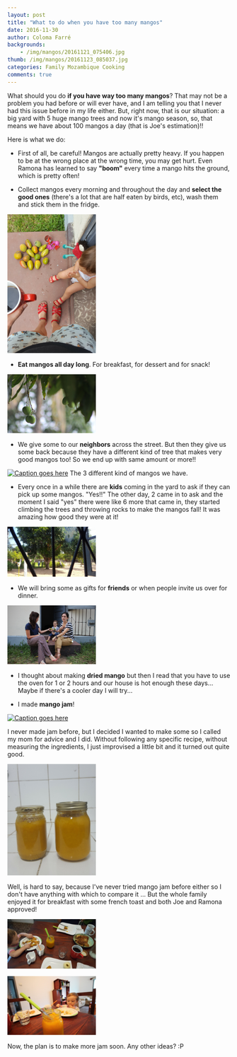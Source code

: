 ```yaml
---
layout: post
title: "What to do when you have too many mangos"
date: 2016-11-30
author: Coloma Farré
backgrounds:
    - /img/mangos/20161121_075406.jpg
thumb: /img/mangos/20161123_085037.jpg
categories: Family Mozambique Cooking
comments: true
---
```


What should you do **if you have way too many mangos**? That may not be a problem you had before or will ever have, and I am telling you that I never had this issue before in my life either. But, right now, that is our situation: a big yard with 5 huge mango trees and now it's mango season, so, that means we have about 100 mangos a day (that is Joe's estimation)!!

Here is what we do:

  - First of all, be careful! Mangos are actually pretty heavy. If you happen to be at the wrong place at the wrong time, you may get hurt. Even Ramona has learned to say **"boom"** every time a mango hits the ground, which is pretty often!

  - Collect mangos every morning and throughout the day and **select the good ones** (there's a lot that are half eaten by birds, etc), wash them and stick them in the fridge.

<a href="/img/mangos/20161123_085037.jpg"> <img border="0" alt="Caption goes here" src = "/img/mangos/20161123_085037.jpg" width = "200"></a>

  - **Eat mangos all day long**. For breakfast, for dessert and for snack!

  <a href="/img/mangos/IMG_9301.jpg"> <img border="0" alt="Caption goes here" src = "/img/mangos/IMG_9301.jpg" width = "200"></a>

  - We give some to our **neighbors** across the street. But then they give us some back because they have a different kind of tree that makes very good mangos too! So we end up with same amount or more!!

  <a href="/img/mangos/IMG_9942.JPG"> <img border="0" alt="Caption goes here" src = "/img/mangos/IMG_9942.JPG" width = "200"></a> The 3 different kind of mangos we have.

  - Every once in a while there are **kids** coming in the yard to ask if they can pick up some mangos. "Yes!!" The other day, 2 came in to ask and the moment I said "yes" there were like 6 more that came in, they started climbing the trees and throwing rocks to make the mangos fall! It was amazing how good they were at it!

<a href="/img/mangos/20161129_154112.jpg"> <img border="0" alt="Caption goes here" src = "/img/mangos/20161129_154112.jpg" width = "200"></a>

  - We will bring some as gifts for **friends** or when people invite us over for dinner.

  <a href="/img/mangos/IMG_9295.jpg"> <img border="0" alt="Caption goes here" src = "/img/mangos/IMG_9295.jpg" width = "200"></a>

  - I thought about making **dried mango** but then I read that you have to use the oven for 1 or 2 hours and our house is hot enough these days... Maybe if there's a cooler day I will try...

  - I made **mango jam**!

  <a href="/img/mangos/result.gif"> <img border="0" alt="Caption goes here" src = "/img/mangos/result.gif" width = "200"></a>

  I never made jam before, but I decided I wanted to make some so I called my mom for advice and I did. Without following any specific recipe, without measuring the ingredients, I just improvised a little bit and it turned out quite good.

<a href="/img/mangos/20161125_163711.jpg"> <img border="0" alt="Caption goes here" src = "/img/mangos/20161125_163711.jpg" width = "200"></a>

Well, is hard to say, because I've never tried mango jam before either so I don't have anything with which to compare it ... But the whole family enjoyed it for breakfast with some french toast and both Joe and Ramona approved!

<a href="/img/mangos/20161126_074741.jpg.jpg"> <img border="0" alt="Caption goes here" src = "/img/mangos/20161126_074741.jpg" width = "200"></a>

<a href="/img/mangos/IMG_9841.jpg"> <img border="0" alt="Caption goes here" src = "/img/mangos/IMG_9841.jpg" width = "200"></a>


Now, the plan is to make more jam soon. Any other ideas? :P
